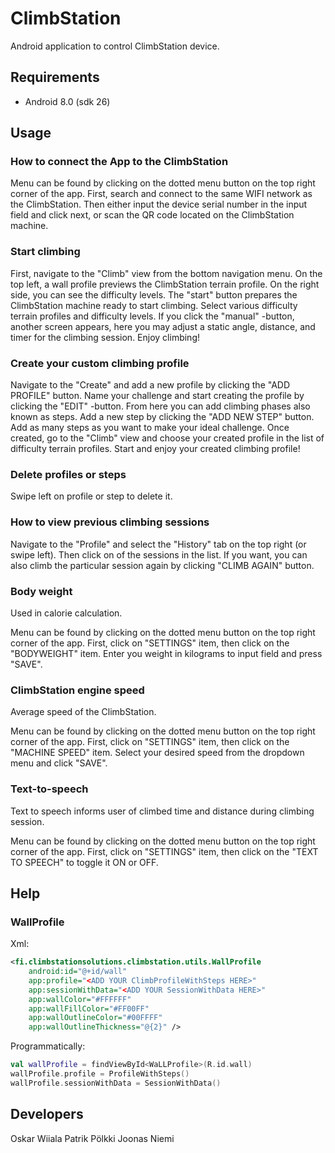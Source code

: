 # ClimbStation
Android application to control ClimbStation device.

## Requirements
- Android 8.0 (sdk 26)

## Usage
### How to connect the App to the ClimbStation 
Menu can be found by clicking on the dotted menu button on the top right corner of the app.
First, search and connect to the same WIFI network as the ClimbStation. 
Then either input the device serial number in the input field and click next, 
or scan the QR code located on the ClimbStation machine.

### Start climbing 
First, navigate to the "Climb" view from the bottom navigation menu. 
On the top left, a wall profile previews the ClimbStation terrain profile. 
On the right side, you can see the difficulty levels. The "start" button prepares 
the ClimbStation machine ready to start climbing. Select various difficulty terrain 
profiles and difficulty levels. If you click the "manual" -button, another screen appears, 
here you may adjust a static angle, distance, and timer for the climbing session. Enjoy climbing!

### Create your custom climbing profile 
Navigate to the "Create" and add a new profile by clicking the "ADD PROFILE" button. 
Name your challenge and start creating the profile by clicking the "EDIT" -button. 
From here you can add climbing phases also known as steps. 
Add a new step by clicking the "ADD NEW STEP" button.
Add as many steps as you want to make your ideal challenge. 
Once created, go to the "Climb" view and choose your created profile in the list of difficulty terrain profiles. 
Start and enjoy your created climbing profile!

### Delete profiles or steps
Swipe left on profile or step to delete it.

### How to view previous climbing sessions
Navigate to the "Profile" and select the "History" tab on the top right (or swipe left).
Then click on of the sessions in the list. If you want, you can also climb the particular session again by clicking "CLIMB AGAIN" button.

### Body weight
Used in calorie calculation.

Menu can be found by clicking on the dotted menu button on the top right corner of the app.
First, click on "SETTINGS" item, then click on the "BODYWEIGHT" item.
Enter you weight in kilograms to input field and press "SAVE".

### ClimbStation engine speed
Average speed of the ClimbStation.

Menu can be found by clicking on the dotted menu button on the top right corner of the app.
First, click on "SETTINGS" item, then click on the "MACHINE SPEED" item.
Select your desired speed from the dropdown menu and click "SAVE".

### Text-to-speech
Text to speech informs user of climbed time and distance during climbing session.

Menu can be found by clicking on the dotted menu button on the top right corner of the app.
First, click on "SETTINGS" item, then click on the "TEXT TO SPEECH" to toggle it ON or OFF.

## Help
### WallProfile
Xml:
```xml
<fi.climbstationsolutions.climbstation.utils.WallProfile
    android:id="@+id/wall"
    app:profile="<ADD YOUR ClimbProfileWithSteps HERE>"
    app:sessionWithData="<ADD YOUR SessionWithData HERE>"
    app:wallColor="#FFFFFF"
    app:wallFillColor="#FF00FF"
    app:wallOutlineColor="#00FFFF"
    app:wallOutlineThickness="@{2}" />
```

Programmatically:
```kotlin
val wallProfile = findViewById<WaLLProfile>(R.id.wall)
wallProfile.profile = ProfileWithSteps()
wallProfile.sessionWithData = SessionWithData()
```

## Developers
Oskar Wiiala
Patrik Pölkki
Joonas Niemi
